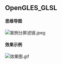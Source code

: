 ## OpenGLES_GLSL

#### 思维导图

![案例分屏滤镜.jpeg](https://upload-images.jianshu.io/upload_images/1276164-63a3dd4ebaf91cd6.jpeg?imageMogr2/auto-orient/strip%7CimageView2/2/w/1240)


#### 效果示例

![效果图.gif](https://upload-images.jianshu.io/upload_images/1276164-31d8b9a06d765744.gif?imageMogr2/auto-orient/strip)
